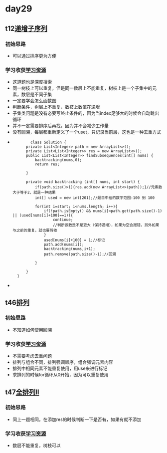 # day29
## t12[递增子序列](https://leetcode.cn/problems/non-decreasing-subsequences/)
### 初始思路
  - 可以通过排序更为方便
### 学习收获[学习资源](https://www.bilibili.com/video/BV1EG4y1h78v/?spm_id_from=333.788&vd_source=f0ddb4642249f19ba16b9ccf8ca6e632)
  - 这道题也是深度搜索
  - 同一树枝上可以重复，但是同一数层上不能重复，树枝上是一个子集中的元素，数层是不同子集
  - 一定要学会怎么画数图
  - 判断条件，树层上不重复，数枝上数值在递增
  - 子集类问题是没有必要写终止条件的，因为当index足够大的时候会自动跳出循环
  - 并不一定需要排序后再找，因为并不会减少工作量
  - 没有回溯，每层都重新定义了一个uset，只记录当前层，这也是一种去重方式
  - ```
            class Solution {
          private List<Integer> path = new ArrayList<>();
          private List<List<Integer>> res = new ArrayList<>();
          public List<List<Integer>> findSubsequences(int[] nums) {
              backtracking(nums,0);
              return res;

          }

          private void backtracking (int[] nums, int start) {
              if(path.size()>1){res.add(new ArrayList<>(path));}//元素数大于等于2，就是一种结果
              int[] used = new int[201];//题目中给的数字范围-100 到 100

              for(int i=start; i<nums.length; i++){
                  if(!path.isEmpty() && nums[i]<path.get(path.size()-1) || (used[nums[i]+100]==1)){
                      continue;
                      //判断该数是不是更大（保持递增），如果为空会报错，另外如果与之前的重复，就也要剪枝
                  }
                  used[nums[i]+100] = 1;//标记
                  path.add(nums[i]);
                  backtracking(nums,i+1);
                  path.remove(path.size()-1);//回溯

              }

          }
      }
  - ```
## t46[排列](https://leetcode.cn/problems/permutations/)
### 初始思路
  - 不知道如何使用回溯
### 学习收获[学习资源](https://www.bilibili.com/video/BV19v4y1S79W/?spm_id_from=333.788&vd_source=f0ddb4642249f19ba16b9ccf8ca6e632)
  - 不需要考虑去重问题
  - 排列与组合不同，排列强调顺序，组合强调元素内容
  - 排列中相同元素不能重复使用，用use来进行标记
  - 求排列的时候for循环从0开始，因为可以重复使用
## t47[全排列Ⅱ](https://leetcode.cn/problems/permutations-ii/)
### 初始思路
  - 同上一题相同，在添加res的时候判断一下是否有，如果有就不添加
### 学习收获[学习资源](https://www.bilibili.com/video/BV1R84y1i7Tm/?spm_id_from=333.788&vd_source=f0ddb4642249f19ba16b9ccf8ca6e632)
  - 数层不能重复，树枝可以
  
  
